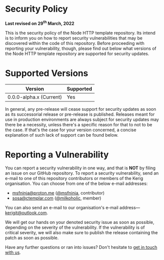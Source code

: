 # Security Policy

<b>Last revised on 29<sup>th</sup> March, 2022</b>

This is the security policy of the Node HTTP template repository. Its intend is to inform you on how to report security vulnerabilities that may be discovered within the code of this repository. Before proceeding with reporting your vulnerability, though, please find out below what versions of the Node HTTP template repository are supported for security updates.

# Supported Versions

|Version|Supported|
|---|---|
|0.0.0-alpha.x (Current)|Yes|

In general, any pre-release will cease support for security updates as soon as its successorial release or pre-release is published. Releases meant for use in production environments are always subject for security updates may there be a necessity, unless there's a specific reason for that to not to be the case. If that's the case for your version concerned, a concise explanation of such lack of support can be found below.

# Reporting a Vulnerability

You can report a security vulnerability in one way, and that is **NOT** by filing an issue on our GitHub repository. To report a security vulnerability, send an e-mail to one of this repository contributors or members of the Kerig organisation. You can choose from one of the below e-mail addresses:

 - <msfninja@proton.me> ([@msfninja](https://github.com/msfninja), contributor)
 - <sosa@ctemplar.com> ([@milkoholic](https://github.com/milkoholic), member)

You can also send an e-mail to our organisation's e-mail address—<kerigit@outlook.com>.

We will get our hands on your denoted security issue as soon as possible, depending on the severity of the vulnerability. If the vulnerability is of critical severity, we will also make sure to publish the release containing the patch as soon as possible.

Have any further questions or ran into issues? Don't hesitate to [get in touch with us](https://support.kerig.ee).
